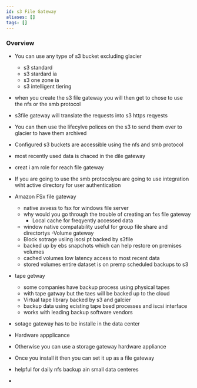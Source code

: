 ```yaml
---
id: s3 File Gateway
aliases: []
tags: []
---
```


### Overview

- You can use any type of s3 bucket excluding glacier
  - s3 standard
  - s3 stardard ia
  - s3 one zone ia 
  - s3 intelligent tiering

- when you create the s3 file gateway you will then get to chose to use the nfs or the smb protocol
- s3file gateway will translate the requests into s3 https reqyests
- You can then use the lifecylve polices on the s3 to send them over to glacier to have them archived

- Configured s3 buckets are accessible using the nfs and smb protocol
- most recently used data is chaced in the dile gateway 
- creat i am role for reach file gateway
- If you are going to use the smb protocolyou are going to use integration wiht active directory for user authentication 
- Amazon FSx file gateway
  - native avvess to fsx for windows file server
  - why would you go through the trouble of creating an fxs file gateway
    - Local cache for freqyently accessed data
  - window native compatability useful for group file share and directortys
-Volume gateway
  - Block sotrage usiing iscsi pt backed by s3file
  - backed up by ebs snapchots which can help restore on premises volumes
  - cached volumes low latency access to most recent data
  - stored volumes entire dataset is on premp scheduled backups to s3

- tape getway
  - some companies have backup process using physical tapes
  - with tape gatway but the taes will be backed up to the cloud 
  - Virtual tape library backed by s3 and galcier 
  - backup data using ecisting tape bsed processes and iscsi interface
  - works with leading backup software vendors

- sotage gateway has to be installe in the data center
- Hardware appplicance 
- Otherwise you can use a storage gateway hardware appliance 
- Once you install it then you can set it up as a file gateway
- helpful for daily nfs backup ain small data centeres
- 

